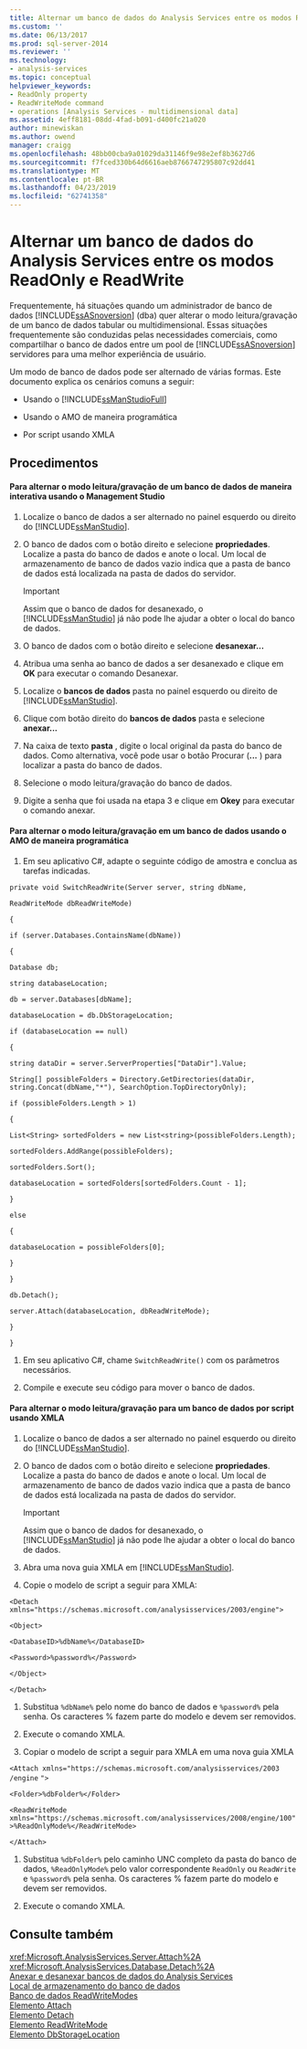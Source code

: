 ```yaml
---
title: Alternar um banco de dados do Analysis Services entre os modos ReadOnly e ReadWrite | Microsoft Docs
ms.custom: ''
ms.date: 06/13/2017
ms.prod: sql-server-2014
ms.reviewer: ''
ms.technology:
- analysis-services
ms.topic: conceptual
helpviewer_keywords:
- ReadOnly property
- ReadWriteMode command
- operations [Analysis Services - multidimensional data]
ms.assetid: 4eff8181-08dd-4fad-b091-d400fc21a020
author: minewiskan
ms.author: owend
manager: craigg
ms.openlocfilehash: 48bb00cba9a01029da31146f9e98e2ef8b3627d6
ms.sourcegitcommit: f7fced330b64d6616aeb8766747295807c92dd41
ms.translationtype: MT
ms.contentlocale: pt-BR
ms.lasthandoff: 04/23/2019
ms.locfileid: "62741358"
---
```

# <a name="switch-an-analysis-services-database-between-readonly-and-readwrite-modes"></a>Alternar um banco de dados do Analysis Services entre os modos ReadOnly e ReadWrite
  Frequentemente, há situações quando um administrador de banco de dados [!INCLUDE[ssASnoversion](../../includes/ssasnoversion-md.md)] (dba) quer alterar o modo leitura/gravação de um banco de dados tabular ou multidimensional. Essas situações frequentemente são conduzidas pelas necessidades comerciais, como compartilhar o banco de dados entre um pool de [!INCLUDE[ssASnoversion](../../includes/ssasnoversion-md.md)] servidores para uma melhor experiência de usuário.  
  
 Um modo de banco de dados pode ser alternado de várias formas. Este documento explica os cenários comuns a seguir:  
  
-   Usando o [!INCLUDE[ssManStudioFull](../../includes/ssmanstudiofull-md.md)]  
  
-   Usando o AMO de maneira programática  
  
-   Por script usando XMLA  
  
## <a name="procedures"></a>Procedimentos  
  
#### <a name="to-switch-the-readwrite-mode-of-a-database-interactively-using-management-studio"></a>Para alternar o modo leitura/gravação de um banco de dados de maneira interativa usando o Management Studio  
  
1.  Localize o banco de dados a ser alternado no painel esquerdo ou direito do [!INCLUDE[ssManStudio](../../includes/ssmanstudio-md.md)].  
  
2.  O banco de dados com o botão direito e selecione **propriedades**. Localize a pasta do banco de dados e anote o local. Um local de armazenamento de banco de dados vazio indica que a pasta de banco de dados está localizada na pasta de dados do servidor.  
  
    > [!IMPORTANT]  
    >  Assim que o banco de dados for desanexado, o [!INCLUDE[ssManStudio](../../includes/ssmanstudio-md.md)] já não pode lhe ajudar a obter o local do banco de dados.  
  
3.  O banco de dados com o botão direito e selecione **desanexar...**  
  
4.  Atribua uma senha ao banco de dados a ser desanexado e clique em **OK** para executar o comando Desanexar.  
  
5.  Localize o **bancos de dados** pasta no painel esquerdo ou direito de [!INCLUDE[ssManStudio](../../includes/ssmanstudio-md.md)].  
  
6.  Clique com botão direito do **bancos de dados** pasta e selecione **anexar...**  
  
7.  Na caixa de texto **pasta** , digite o local original da pasta do banco de dados. Como alternativa, você pode usar o botão Procurar (**...** ) para localizar a pasta do banco de dados.  
  
8.  Selecione o modo leitura/gravação do banco de dados.  
  
9. Digite a senha que foi usada na etapa 3 e clique em **Okey** para executar o comando anexar.  
  
#### <a name="to-switch-the-readwrite-mode-to-a-database-programmatically-using-amo"></a>Para alternar o modo leitura/gravação em um banco de dados usando o AMO de maneira programática  
  
1.  Em seu aplicativo C#, adapte o seguinte código de amostra e conclua as tarefas indicadas.  
  
 `private void SwitchReadWrite(Server server, string dbName,`  
  
 `ReadWriteMode dbReadWriteMode)`  
  
 `{`  
  
 `if (server.Databases.ContainsName(dbName))`  
  
 `{`  
  
 `Database db;`  
  
 `string databaseLocation;`  
  
 `db = server.Databases[dbName];`  
  
 `databaseLocation = db.DbStorageLocation;`  
  
 `if (databaseLocation == null)`  
  
 `{`  
  
 `string dataDir = server.ServerProperties["DataDir"].Value;`  
  
 `String[] possibleFolders = Directory.GetDirectories(dataDir, string.Concat(dbName,"*"), SearchOption.TopDirectoryOnly);`  
  
 `if (possibleFolders.Length > 1)`  
  
 `{`  
  
 `List<String> sortedFolders = new List<string>(possibleFolders.Length);`  
  
 `sortedFolders.AddRange(possibleFolders);`  
  
 `sortedFolders.Sort();`  
  
 `databaseLocation = sortedFolders[sortedFolders.Count - 1];`  
  
 `}`  
  
 `else`  
  
 `{`  
  
 `databaseLocation = possibleFolders[0];`  
  
 `}`  
  
 `}`  
  
 `db.Detach();`  
  
 `server.Attach(databaseLocation, dbReadWriteMode);`  
  
 `}`  
  
 `}`  
  
1.  Em seu aplicativo C#, chame `SwitchReadWrite()` com os parâmetros necessários.  
  
2.  Compile e execute seu código para mover o banco de dados.  
  
#### <a name="to-switch-the-readwrite-mode-to-a-database-by-script-using-xmla"></a>Para alternar o modo leitura/gravação para um banco de dados por script usando XMLA  
  
1.  Localize o banco de dados a ser alternado no painel esquerdo ou direito do [!INCLUDE[ssManStudio](../../includes/ssmanstudio-md.md)].  
  
2.  O banco de dados com o botão direito e selecione **propriedades**. Localize a pasta do banco de dados e anote o local. Um local de armazenamento de banco de dados vazio indica que a pasta de banco de dados está localizada na pasta de dados do servidor.  
  
    > [!IMPORTANT]  
    >  Assim que o banco de dados for desanexado, o [!INCLUDE[ssManStudio](../../includes/ssmanstudio-md.md)] já não pode lhe ajudar a obter o local do banco de dados.  
  
3.  Abra uma nova guia XMLA em [!INCLUDE[ssManStudio](../../includes/ssmanstudio-md.md)].  
  
4.  Copie o modelo de script a seguir para XMLA:  
  
 `<Detach xmlns="https://schemas.microsoft.com/analysisservices/2003/engine">`  
  
 `<Object>`  
  
 `<DatabaseID>%dbName%</DatabaseID>`  
  
 `<Password>%password%</Password>`  
  
 `</Object>`  
  
 `</Detach>`  
  
1.  Substitua `%dbName%` pelo nome do banco de dados e `%password%` pela senha. Os caracteres % fazem parte do modelo e devem ser removidos.  
  
2.  Execute o comando XMLA.  
  
3.  Copiar o modelo de script a seguir para XMLA em uma nova guia XMLA  
  
 `<Attach xmlns="https://schemas.microsoft.com/analysisservices/2003` `/engine` `">`  
  
 `<Folder>%dbFolder%</Folder>`  
  
 `<ReadWriteMode xmlns="https://schemas.microsoft.com/analysisservices/2008/engine/100">%ReadOnlyMode%</ReadWriteMode>`  
  
 `</Attach>`  
  
1.  Substitua `%dbFolder%` pelo caminho UNC completo da pasta do banco de dados, `%ReadOnlyMode%` pelo valor correspondente `ReadOnly` ou `ReadWrite` e `%password%` pela senha. Os caracteres % fazem parte do modelo e devem ser removidos.  
  
2.  Execute o comando XMLA.  
  
## <a name="see-also"></a>Consulte também  
 <xref:Microsoft.AnalysisServices.Server.Attach%2A>   
 <xref:Microsoft.AnalysisServices.Database.Detach%2A>   
 [Anexar e desanexar bancos de dados do Analysis Services](attach-and-detach-analysis-services-databases.md)   
 [Local de armazenamento do banco de dados](database-storage-location.md)   
 [Banco de dados ReadWriteModes](database-readwritemodes.md)   
 [Elemento Attach](https://docs.microsoft.com/bi-reference/xmla/xml-elements-commands/attach-element)   
 [Elemento Detach](https://docs.microsoft.com/bi-reference/xmla/xml-elements-commands/detach-element)   
 [Elemento ReadWriteMode](https://docs.microsoft.com/bi-reference/xmla/xml-elements-properties/readwritemode-element)   
 [Elemento DbStorageLocation](https://docs.microsoft.com/bi-reference/xmla/xml-elements-properties/dbstoragelocation-element)  
  
  
